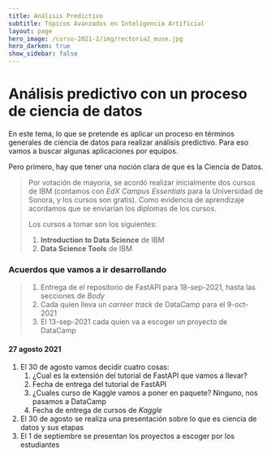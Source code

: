 ```yaml
---
title: Análisis Predictivo 
subtitle: Tópicos Avanzados en Inteligencia Artificial 
layout: page
hero_image: /curso-2021-2/img/rectoria2_muse.jpg
hero_darken: true
show_sidebar: false
---
```


# Análisis predictivo con un proceso de ciencia de datos

En este tema, lo que se pretende es aplicar un proceso en términos generales de ciencia de datos para realizar análisis predictivo.  Para eso vamos a buscar algunas aplicaciones por equipos.

Pero primero, hay que tener una noción clara de que es la Ciencia de Datos.

> Por votación de mayoría, se acordó realizar inicialmente dos cursos de IBM (contamos con *EdX Campus Essentials* para la Universidad de Sonora, y los cursos son gratis). Como evidencia de aprendizaje acordamos que se enviarían los diplomas de los cursos.
> 
> Los cursos a tomar son los siguientes:
>   1. **Introduction to Data Science** de IBM
>   2. **Data Science Tools** de IBM


### Acuerdos que vamos a ir desarrollando

> 1. Entrega de el repositorio de FastAPI para 18-sep-2021, hasta las secciones de *Body*
> 2. Cada quien lleva un *carreer track* de DataCamp para el 9-oct-2021
> 3. El 13-sep-2021 cada quien va a escoger un proyecto de DataCamp


#### 27 agosto 2021

1. El 30 de agosto vamos decidir cuatro cosas:
   1. ¿Cual es la extensión del tutorial de FastAPI que vamos a llevar?
   2. Fecha de entrega del tutorial de FastAPI
   3. ¿Cuales curso de Kaggle vamos a poner en paquete? Ninguno, nos pasamos a DataCamp
   4. Fecha de entrega de cursos de *Kaggle*
2. El 30 de agosto se realiza una presentación sobre lo que es ciencia de datos y sus etapas
3. El 1 de septiembre se presentan los proyectos a escoger por los estudiantes

